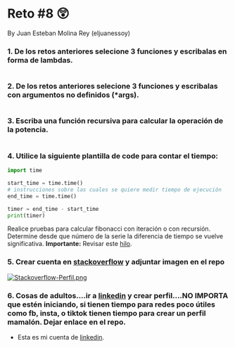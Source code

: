 # Reto #8 😲
By Juan Esteban Molina Rey (eljuanessoy)

### 1. De los retos anteriores selecione 3 funciones y escribalas en forma de lambdas.



```python

```

### 2. De los retos anteriores selecione 3 funciones y escribalas con argumentos no definidos (*args).



```python

```

### 3. Escriba una función recursiva para calcular la operación de la potencia.



```python

```

### 4. Utilice la siguiente plantilla de code para contar el tiempo:

```python
import time

start_time = time.time()
# instrucciones sobre las cuales se quiere medir tiempo de ejecución
end_time = time.time()

timer = end_time - start_time
print(timer)
```

Realice pruebas para calcular fibonacci con iteración o con recursión. Determine desde que número de la serie la diferencia de tiempo se vuelve significativa.
**Importante:** Revisar este [hilo](https://stackoverflow.com/questions/8220801/how-to-use-timeit-module).


### 5. Crear cuenta en [stackoverflow](https://stackoverflow.com/) y adjuntar imagen en el repo

[![Stackoverflow-Perfil.png](https://i.postimg.cc/PxwdJPnb/Stackoverflow-Perfil.png)](https://postimg.cc/dkwbSQ1D)

### 6. Cosas de adultos....ir a [linkedin](https://www.linkedin.com/) y crear perfil....NO IMPORTA que estén iniciando, si tienen tiempo para redes poco útiles como fb, insta, o tiktok tienen tiempo para crear un perfil mamalón. Dejar enlace en el repo.

+ Esta es mi cuenta de [linkedin](https://www.linkedin.com/in/juan-esteban-molina-rey-48b3bb297/).
